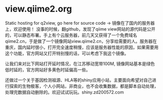# view.qiime2.org
Static hosting for q2view, go here for source code ->
镜像在了国内的服务器上，欢迎使用！
[](https://view.qiime2.cn)
没事的时候，翻github，发现了qiime view网站的源代码是公开的，可以静态布署。手上有个云服务器，前几天又获得了一个免费域名qiime2.cn，于是做了一个镜像网站view.qiime2.cn，分享给需要的人。服务器在重庆，国内延时很小，打开完全速度稍慢，应该是服务器性能的原因，如果需要用这个功能，官方网站又打开特别慢的话，可以考虑下我这个镜像。

让我们来对比下网站打开延时情况，在江苏移动宽带100M, 镜像网站基本是绿色低时延的，官方网站好多黄色时延偏高一些。

还做过一个关于基因检测祖源、HLA等的shiny应用小站，主要面向希望对自己进行探索的生物极客，个人小网站，非商业，也不会收集数据，都是脚本自动处理，处理完数据自动删除的。欢迎试试玩玩。shiny.zd200572.com
[](https://mp.weixin.qq.com/s/WJiNlLxwHGwrSmTRe72KZg)

